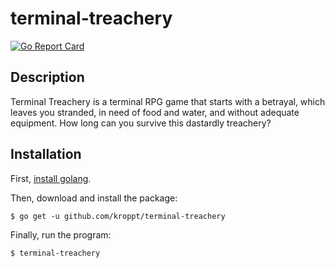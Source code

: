 # terminal-treachery

[![Go Report Card](https://goreportcard.com/badge/github.com/kroppt/terminal-treachery)](https://goreportcard.com/report/github.com/kroppt/terminal-treachery)

## Description

Terminal Treachery is a terminal RPG game that starts with a betrayal, which leaves you stranded, in need of food and water, and without adequate equipment. How long can you survive this dastardly treachery?

## Installation

First, [install golang](https://golang.org/doc/install).

Then, download and install the package:

    $ go get -u github.com/kroppt/terminal-treachery

Finally, run the program:

    $ terminal-treachery
